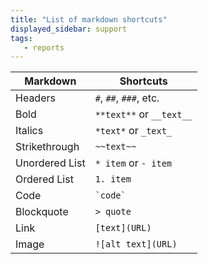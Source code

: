 ```yaml
---
title: "List of markdown shortcuts"
displayed_sidebar: support
tags:
   - reports
---
```

| Markdown       | Shortcuts     |  
|----------------|----------------|  
| Headers        | `#`, `##`, `###`, etc.  |  
| Bold           | `**text**` or `__text__` |  
| Italics        | `*text*` or `_text_`     |  
| Strikethrough  | `~~text~~`     |  
| Unordered List | `* item` or `- item`   |  
| Ordered List   | `1. item`      |  
| Code           | `` `code` ``    |  
| Blockquote     | `> quote`      |  
| Link           | `[text](URL)`  |  
| Image          | `![alt text](URL)` |